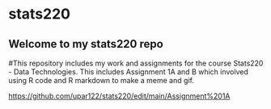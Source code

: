 # stats220

## Welcome to my stats220 repo


#This repository includes my work and assignments for the course Stats220 - Data Technologies. This includes Assignment 1A and B which involved using 
R code and R markdown to make a meme and gif.

https://github.com/upar122/stats220/edit/main/Assignment%201A
